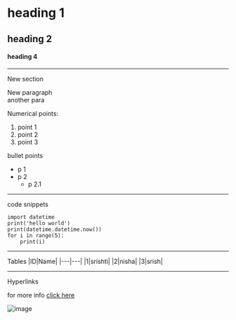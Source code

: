 # heading 1
## heading 2
#### heading 4
---
New section

New paragraph<br>
another para

Numerical points:
1. point 1
2. point 2
3. point 3


bullet points
* p 1
* p 2
  * p 2.1

---
code snippets
```
import datetime
print('hello world')
print(datetime.datetime.now())
for i in range(5):
    print(i)
```

---

Tables
|ID|Name|
|---|---|
|1|srishti|
|2|nisha|
|3|srish|

---

Hyperlinks

for more info [click here](https://www.amazon.in/)




![image](https://www.clipartkey.com/mpngs/m/25-256696_white-shopping-cart-icon-amazon-shopping-cart-icon.png)
